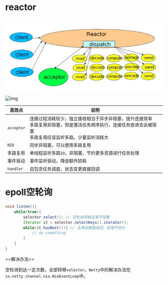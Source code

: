 # reactor

![img](../.imgs/reactor1)

![img](http://www.blogjava.net/images/blogjava_net/dlevin/Reactor_Structures.png)

| 高效点       | 说明                                                         |
| ------------ | ------------------------------------------------------------ |
| ``acceptor`` | 连接过程消耗较少，独立接收相当于异步非阻塞，提升连接效率<br />多路复用非阻塞，但是激活任务顺序执行，连接任务放进去会被阻塞<br />多路复用应该监听多路，少量监听消耗大 |
| ``NIO``      | 同步非阻塞，可以使用多路复用                                 |
| 多路复用     | 单线程监听多路``IO``，非阻塞，节约更多资源进行任务处理       |
| 事件驱动     | 事件监听驱动，降低额外损耗                                   |
| ``handler``  | 自包含任务调度，状态变更直接回调                             |

# epoll空轮询

```java
void listen(){
    while(true){
        selector.select(); // 空轮询导致这里不阻塞
        Iterator it = selector.selectKeys().iterator();
        while(it.hasNext()){ // 无满足数据返回，处理不执行
            // do something
        }
    }
}
```

==解决办法==

空轮询到达一定次数，全部转移``selector``。``Netty``中的解决办法在``io.netty.channel.nio.NioEventLoop``中。